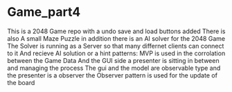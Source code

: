 Game_part4
==========
This is a 2048 Game repo with a undo save and load buttons added
There is also A small Maze Puzzle
in addition there is an AI solver for the 2048 Game 
The Solver is running as a Server so that many differnet clients can connect to it And recieve AI solution or a hint
patterns:
MVP is used in the corrolation between the Game Data And the GUI side a presenter is sitting in between and managing the process
The gui and the model are observable type and the presenter is a observer
the Observer pattern is used for the update of the board 
